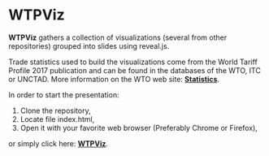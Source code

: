 WTPViz
============

**WTPViz** gathers a collection of visualizations (several from other repositories) grouped into slides using reveal.js.

Trade statistics used to build the visualizations come from the World Tariff Profile 2017 publication and can be found in the databases of the WTO, ITC or UNCTAD. More information on the WTO web site: [**Statistics**](https://www.wto.org/statistics).

In order to start the presentation:

1.  Clone the repository,
2.  Locate file index.html,
3.  Open it with your favorite web browser (Preferably Chrome or Firefox),

or simply click here: [**WTPViz**](https://marcgumowski.github.io/WTPViz/).